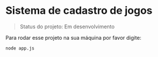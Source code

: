 # Sistema de cadastro de jogos

>Status do projeto: Em desenvolvimento

Para rodar esse projeto na sua máquina por favor digite:

```
node app.js
```
